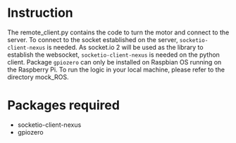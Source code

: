 # Instruction
The remote_client.py contains the code to turn the motor and connect to the server. To connect to the socket established on the server, `socketio-client-nexus` is needed. As socket.io 2 will be used as the library to establish the websocket, `socketio-client-nexus` is needed on the python client. Package `gpiozero` can only be installed on Raspbian OS running on the Raspberry Pi. To run the logic in your local machine, please refer to the directory mock_ROS. 

# Packages required
* socketio-client-nexus
* gpiozero
